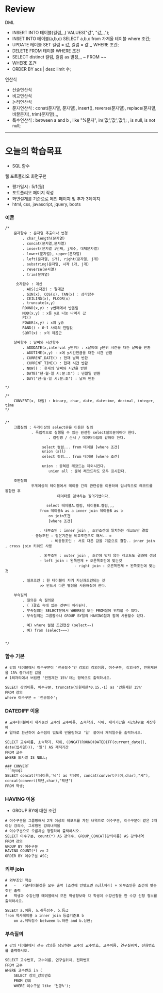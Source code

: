 # Review

DML
- INSERT INTO 테이블(컬럼,,,) VALUES("값", "값,,,");
- INSET INTO 테이블(a,b,c) SELECT a,b,c from 가져올 테이블 where 조건;
- UPDATE 테이블 SET 컬럼 = 값, 컬럼 = 값,,, WHERE 조건;
- DELETE FROM 테이블 WHERE 조건
- SELECT distinct 컬럼, 컬럼 as 별칭,,, ~ FROM ~~
- WHERE 조건
- ORDER BY acs | desc limit 수;

연산식
- 산술연산식
- 비교연산식
- 논리연산식
- 문자연산식 : conat(문자열, 문자열), insert(), reverse(문자열), replace(문자열, 바꿀문자), trim(문자열),,,
- 특수연산식 : between a and b , like "%문자", in('값','값','값'); , is null, is not null;



-----------------------------------------------------------------------------------------------

# 오늘의 학습목표
- SQL 함수


웹 포트폴리오 화면구현
- 평가일시 : 5/1(월)
- 포트폴리오 페이지 작성
- 화면설계를 기준으로 메인 페이지 및 추가 3페이지
- html, css, javascript, jquery, boots


### 이론
```mysql
/*
	문자함수 : 문자열 추출이나 변경
		. char_length(문자열)
		. concat(문자열,문자열)
		. insert(문자열 i번째, j개수, 대체문자열)
		. lower(문자열), upper(문자열)
		. left(문자열, i개), right(문자열, j개)
		. substring(문자열, 시작 i개, j개)
		. reverse(문자열)
		. trim(문자열)

	 숫자함수 : 계산
		. ABS(숫자값) : 절대값
		. SIN(x), COS(x), TAN(x) : 삼각함수
		. CEILING(x), FLOOR(x)
		. truncate(x,y)
		ROUND(x,y) : y번째에서 반올림
		MOD(x,y) : x를 y로 나눈 나머지 값
		PI()
		POWER(x,y) : x의 y승
		RAND() : 0~1 사이의 랜덤값
		SQRT(x) : x의 제곱근

	날짜함수 : 날짜와 시간함수
		. ADDDATE(x,interval y단위) : x날짜에 y단위 시간을 더한 날짜를 반환
		. ADDTIME(x,y) : x에 y시간만큼을 더한 시간 반환
		. CURRENT_DATE() : 현재 날짜 반환
		. CURRENT_TIME() : 현재 시간 반환
		. NOW() : 현재의 날짜와 시간을 반환
		. DATE("년-월-일 시:분:초") : 년월일 반환
		. DAY("년-월-일 시:분:초") : 날짜 반환

*/

/*
	CONVERT(x, 타입) : binary, char, date, datetime, decimal, integer, time
*/


/*
	그룹질의 : 두개이상의 select문을 이용한 질의
			. 독립적으로 실행될 수 있는 완전한 select질의문이어야 한다.
            		. 컬럼명 / 순서 / 데이터타입이 같아야 한다.
            
           		 select 컬럼... from 테이블 [where 조건]
           		 union (all)
           		 select 컬럼... from 테이블 [where 조건]
            
           		 union : 중복된 레코드는 제외시킨다.
            		union all : 중복 레코드라도 모두 표시한다.
   	 
   	조인질의
			두개이상의 테이블에서 테이블 간의 관련성을 이용하여 임시적으로 레코드를 통합한 후
            			데이터를 검색하는 질의기법이다.
            
         		   select 테이블A.컬럼, 테이블B.컬럼,,,
				from 테이블A as a inner join 테이블B as b
					on join조건
					[where 조건]
                
                . 내부조인 : inner join , 조인조건에 일치하는 레코드만 결합
			- 동등조인 : 같은기준을 비교조건으로 해서.. = 
                   	 - 비동등조인 : 서로 다른 값을 기준으로 결합.. inner join , cross join 키워드 사용
                
                . 외부조인 : outer join , 조건에 맞지 않는 레코드도 결과에 생성
				- left join : 왼쪽전체 + 오른쪽조건에 맞는것
                                - right join : 오른쪽전체 + 왼쪽조건에 맞는것
				
		. 셀프조인 : 한 테이블이 자기 자신과조인되는 것
				>> 반드시 다른 별칭을 사용해줘야 한다.
    
  	부속질의
		. 질의문 속 질의문
		. ( )괄호 속에 있는 것부터 처리된다.
		. 부속질의는 SELECT문에서 WHERE절 또는 FROM절에 위치할 수 있다.
		. 부속질의는 그룹함수나 GROUP BY절의 HAVING절과 함께 사용할수 있다.
		
		. 예) where 컬럼 조건연산 (select~~)
		. 예) from (select~~~)
    			

*/

```


### 함수 기본
```mysql
# 강의 테이블에서 이수구분이 '전공필수'인 강의의 강의이름, 이수구분, 강의시간, 인원제한을 15% 증가시킨 값을
# 1의자리에서 버림한 '인원제한 15%'라는 항목으로 출력하시오.

SELECT 강의이름, 이수구분, truncate(인원제한*0.15,-1) as '인원제한 15%'
FROM 강의
where 이수구분 = '전공필수';

```

### DATEDIFF 이용
```mysql
# 교수테이블에서 재직중인 교수의 교수이름, 소속학과, 직위, 재직기간을 시간단위로 계산후에
# 일자로 환산하여 소수점이 없도록 반올림하고 '일' 붙여서 재직일수를 출력하시오.

SELECT 교수이름, 소속학과, 직위, CONCAT(ROUND(DATEDIFF(current_date(), date(입사일))), '일') AS 재직기간
FROM 교수
WHERE 퇴사일 IS NULL;

### CONVERT
```mysql
SELECT concat(학생이름,'님') as 학생명, concat(convert(나이,char),"세"), concat(convert(학년,char),"학년")
FROM 학생;
```


### HAVING 이용
- GROUP BY에 대한 조건
```mysql
# 이수구분을 그룹핑해서 2개 이상의 레코드를 가진 내역으로 이수구분, 이수구분이 같은 2개 이상 강의수, 그루핑된 강의내역을
# 이수구분으로 오름차순 정렬하여 출력하시오.
SELECT 이수구분, count(*) AS 강의수, GROUP_CONCAT(강의이름) AS 강의내역
FROM 강의
GROUP BY 이수구분
HAVING COUNT(*) >= 2
ORDER BY 이수구분 ASC;
```


### 외부 join
```mysql
# 외부조인 학습
#	-	기준테이블것은 모두 출력 (조건에 안맞으면 null처리) + 외부조인은 조건에 맞는것만 출력
#	학생과 수강신청 테이블에서 모든 학생정보와 각 학생이 수강신청을 한 수강 신청 정보를 출력하시오.

SELECT a.이름, a.취득점수, b.등급
from 학사테이블 a inner join 등급기준표 b
	on a.취득점수 between b.하한 and b.상한;
```


### 부속질의
```mysql
# 강의 테이블에서 전공 강의를 담당하는 교수의 교수번호, 교수이름, 연구실위치, 전화번호를 출력하시오.

SELECT 교수번호, 교수이름, 연구실위치, 전화번호
FROM 교수
WHERE 교수번호 in (
	SELECT 강의_강의번호
    FROM 강의
    WHERE 이수구분 like '전공%');
```
